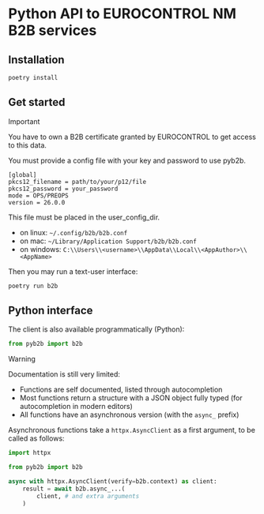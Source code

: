# Python API to EUROCONTROL NM B2B services

## Installation

```sh
poetry install
```

## Get started

> [!IMPORTANT]  
> You have to own a B2B certificate granted by EUROCONTROL to get access to this data.

You must provide a config file with your key and password to use pyb2b.

```text
[global]
pkcs12_filename = path/to/your/p12/file
pkcs12_password = your_password
mode = OPS/PREOPS
version = 26.0.0
```

This file must be placed in the user_config_dir.

- on linux: `~/.config/b2b/b2b.conf`
- on mac: `~/Library/Application Support/b2b/b2b.conf`
- on windows: `C:\\Users\\<username>\\AppData\\Local\\<AppAuthor>\\<AppName>`

Then you may run a text-user interface:

```sh
poetry run b2b
```

## Python interface

The client is also available programmatically (Python):

```python
from pyb2b import b2b
```

> [!WARNING]  
> Documentation is still very limited:
>
> - Functions are self documented, listed through autocompletion
> - Most functions return a structure with a JSON object fully typed (for autocompletion in modern editors)
> - All functions have an asynchronous version (with the `async_` prefix)

Asynchronous functions take a `httpx.AsyncClient` as a first argument, to be called as follows:

```python
import httpx

from pyb2b import b2b

async with httpx.AsyncClient(verify=b2b.context) as client:
    result = await b2b.async_...(
        client, # and extra arguments
    )
```
